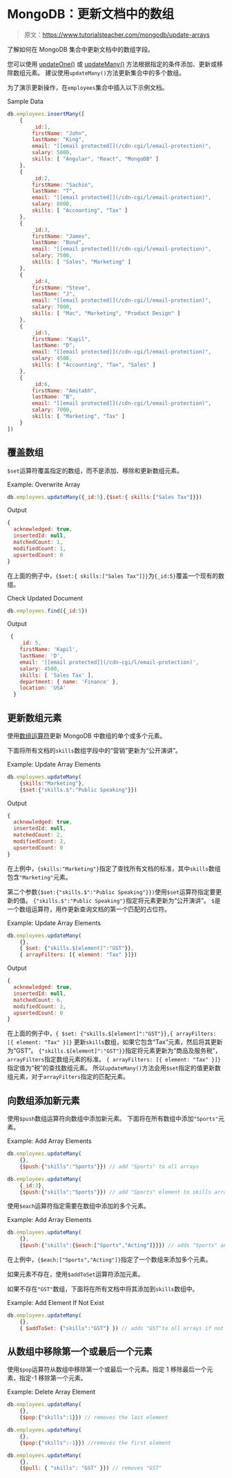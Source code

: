 # MongoDB：更新文档中的数组

> 原文：<https://www.tutorialsteacher.com/mongodb/update-arrays>

了解如何在 MongoDB 集合中更新文档中的数组字段。

您可以使用 [updateOne()](/mongodb/update-document-updateone) 或 [updateMany()](/mongodb/update-multiple-documents-updatemany) 方法根据指定的条件添加、更新或移除数组元素。 建议使用`updateMany()`方法更新集合中的多个数组。

为了演示更新操作，在`employees`集合中插入以下示例文档。

Sample Data 

```js
db.employees.insertMany([
    { 
        _id:1,
        firstName: "John",
        lastName: "King",
        email: "[[email protected]](/cdn-cgi/l/email-protection)",
        salary: 5000,
        skills: [ "Angular", "React", "MongoDB" ]
    },
    { 
        _id:2,
        firstName: "Sachin",
        lastName: "T",
        email: "[[email protected]](/cdn-cgi/l/email-protection)",
        salary: 8000,
        skills: [ "Accounting", "Tax" ]
    },
    { 
        _id:3,
        firstName: "James",
        lastName: "Bond",
        email: "[[email protected]](/cdn-cgi/l/email-protection)",
        salary: 7500,
        skills: [ "Sales", "Marketing" ]
    },
    { 
        _id:4,
        firstName: "Steve",
        lastName: "J",
        email: "[[email protected]](/cdn-cgi/l/email-protection)",
        salary: 7000,
        skills: [ "Mac", "Marketing", "Product Design" ]
    },
    { 
        _id:5,
        firstName: "Kapil",
        lastName: "D",
        email: "[[email protected]](/cdn-cgi/l/email-protection)",
        salary: 4500,
        skills: [ "Accounting", "Tax", "Sales" ]
    },
    { 
        _id:6,
        firstName: "Amitabh",
        lastName: "B",
        email: "[[email protected]](/cdn-cgi/l/email-protection)",
        salary: 7000,
        skills: [ "Marketing", "Tax" ]
    }
]) 
```

## 覆盖数组

`$set`运算符覆盖指定的数组，而不是添加、移除和更新数组元素。

Example: Overwrite Array 

```js
db.employees.updateMany({_id:5},{$set:{ skills:["Sales Tax"]}}) 
```

Output

```js
{
  acknowledged: true,
  insertedId: null,
  matchedCount: 1,
  modifiedCount: 1,
  upsertedCount: 0
} 
```

在上面的例子中，`{$set:{ skills:["Sales Tax"]}}`为`{_id:5}`覆盖一个现有的数组。

Check Updated Document 

```js
db.employees.find({_id:5}) 
```

Output

```js
 {
    _id: 5,
    firstName: 'Kapil',
    lastName: 'D',
    email: '[[email protected]](/cdn-cgi/l/email-protection)',
    salary: 4500,
    skills: [ 'Sales Tax' ],
    department: { name: 'Finance' },
    location: 'USA'
  } 
```

## 更新数组元素

使用[数组运算符](https://docs.mongodb.com/manual/reference/operator/update/#array)更新 MongoDB 中数组的单个或多个元素。

下面将所有文档的`skills`数组字段中的“营销”更新为“公开演讲”。

Example: Update Array Elements 

```js
db.employees.updateMany(
    {skills:"Marketing"},
    {$set:{"skills.$":"Public Speaking"}}) 
```

Output

```js
{
  acknowledged: true,
  insertedId: null,
  matchedCount: 2,
  modifiedCount: 2,
  upsertedCount: 0
} 
```

在上例中，`{skills:"Marketing"}`指定了查找所有文档的标准，其中`skills`数组包含`"Marketing"`元素。

第二个参数`{$set:{"skills.$":"Public Speaking"}})`使用`$set`运算符指定要更新的值。 `{"skills.$":"Public Speaking"}`指定将元素更新为“公开演讲”。 `$`是一个数组运算符，用作更新查询文档的第一个匹配的占位符。

Example: Update Array Elements 

```js
db.employees.updateMany(
    {}, 
    { $set: {"skills.$[element]":"GST"}},
    { arrayFilters: [{ element: "Tax" }]}) 
```

Output

```js
{
  acknowledged: true,
  insertedId: null,
  matchedCount: 6,
  modifiedCount: 2,
  upsertedCount: 0
} 
```

在上面的例子中，`{ $set: {"skills.$[element]":"GST"}},{ arrayFilters: [{ element: "Tax" }]}` 更新`skills`数组，如果它包含“Tax”元素，然后将其更新为“GST”。 `{"skills.$[element]":"GST"}}`指定将元素更新为“商品及服务税”，`arrayFilters`指定数组元素的标准。 `{ arrayFilters: [{ element: "Tax" }]}`指定值为“税”的查找数组元素。 所以`updateMany()`方法会用`$set`指定的值更新数组元素，对于`arrayFilters`指定的匹配元素。

## 向数组添加新元素

使用`$push`数组运算符向数组中添加新元素。 下面将在所有数组中添加`"Sports"`元素。

Example: Add Array Elements 

```js
db.employees.updateMany(
    {},
    {$push:{"skills":"Sports"}}) // add "Sports" to all arrays

db.employees.updateMany(
    {_id:3},
    {$push:{"skills":"Sports"}}) // add "Sports" element to skills array where _id:3 
```

使用`$each`运算符指定需要在数组中添加的多个元素。

Example: Add Array Elements 

```js
db.employees.updateMany(
    {}, 
    {$push:{"skills":{$each:["Sports","Acting"]}}}) // adds "Sports" and "Acting" to all arrays 
```

在上例中，`{$each:["Sports","Acting"]}`指定了一个数组来添加多个元素。

如果元素不存在，使用`$addToSet`运算符添加元素。

如果不存在`"GST"`数组，下面将在所有文档中将其添加到`skills`数组中。

Example: Add Element If Not Exist 

```js
db.employees.updateMany(
    {},
    { $addToSet: {"skills":"GST"} }) // adds "GST"to all arrays if not exist 
```

## 从数组中移除第一个或最后一个元素

使用`$pop`运算符从数组中移除第一个或最后一个元素。指定 1 移除最后一个元素，指定-1 移除第一个元素。

Example: Delete Array Element 

```js
db.employees.updateMany(
    {},
    {$pop:{"skills":1}}) // removes the last element

db.employees.updateMany(
    {},
    {$pop:{"skills":-1}}) //removes the first element

db.employees.updateMany( 
    {}, 
    {$pull: { "skills": "GST" }}) // removes "GST" 
```

